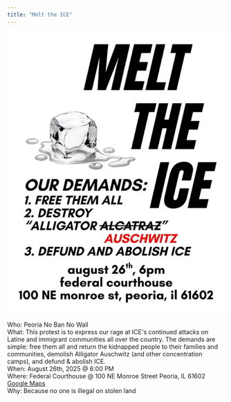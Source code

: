 ```yaml
---
title: "Melt the ICE"
---
```


![melt-the-ice.webp](melt-the-ice.webp)
<p >Who: Peoria No Ban No Wall<br>What: This protest is to express our rage at ICE's continued attacks on Latine and immigrant communities all over the country. The demands are simple: free them all and return the kidnapped people to their families and communities, demolish Alligator Auschwitz (and other concentration camps), and defund &amp; abolish ICE.<br>When: August 26th, 2025 @ 6:00 PM<br>Where: Federal Courthouse @ 100 NE Monroe Street Peoria, IL 61602 <a href="https://maps.app.goo.gl/PfnrSNe7iSwaczEQ7">Google Maps</a><br>Why: Because no one is illegal on stolen land</p>